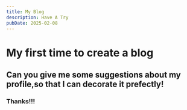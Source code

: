 ```yaml
---
title: My Blog
description: Have A Try
pubDate: 2025-02-08
---
```

# My first time to create a blog

## Can you give me some suggestions about my profile,so that I can decorate it prefectly!

### Thanks!!!
